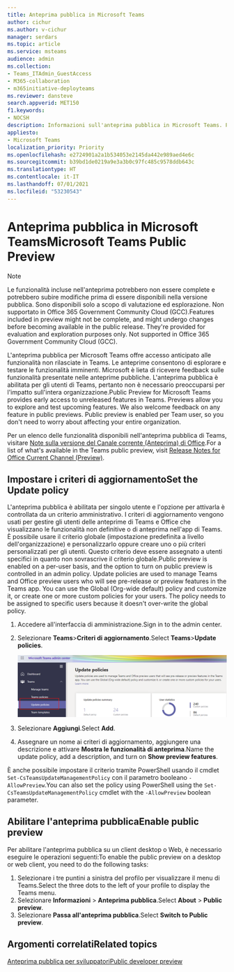 ```yaml
---
title: Anteprima pubblica in Microsoft Teams
author: cichur
ms.author: v-cichur
manager: serdars
ms.topic: article
ms.service: msteams
audience: admin
ms.collection:
- Teams_ITAdmin_GuestAccess
- M365-collaboration
- m365initiative-deployteams
ms.reviewer: dansteve
search.appverid: MET150
f1.keywords:
- NOCSH
description: Informazioni sull'anteprima pubblica in Microsoft Teams. Provare le nuove funzionalità e fornire commenti e suggerimenti.
appliesto:
- Microsoft Teams
localization_priority: Priority
ms.openlocfilehash: e2724901a2a1b534053e2145da442e989aed4e6c
ms.sourcegitcommit: b39bd1de0219a9e3a3b0c97fc485c9578ddb643c
ms.translationtype: HT
ms.contentlocale: it-IT
ms.lasthandoff: 07/01/2021
ms.locfileid: "53230543"
---
```

# <a name="microsoft-teams-public-preview"></a><span data-ttu-id="f258f-104">Anteprima pubblica in Microsoft Teams</span><span class="sxs-lookup"><span data-stu-id="f258f-104">Microsoft Teams Public Preview</span></span>

> [!NOTE]
> <span data-ttu-id="f258f-p102">Le funzionalità incluse nell'anteprima potrebbero non essere complete e potrebbero subire modifiche prima di essere disponibili nella versione pubblica. Sono disponibili solo a scopo di valutazione ed esplorazione. Non supportato in Office 365 Government Community Cloud (GCC).</span><span class="sxs-lookup"><span data-stu-id="f258f-p102">Features included in preview might not be complete, and might undergo changes before becoming available in the public release. They're provided for evaluation and exploration purposes only. Not supported in Office 365 Government Community Cloud (GCC).</span></span>

<span data-ttu-id="f258f-p103">L'anteprima pubblica per Microsoft Teams offre accesso anticipato alle funzionalità non rilasciate in Teams. Le anteprime consentono di esplorare e testare le funzionalità imminenti. Microsoft è lieta di ricevere feedback sulle funzionalità presentate nelle anteprime pubbliche. L'anteprima pubblica è abilitata per gli utenti di Teams, pertanto non è necessario preoccuparsi per l'impatto sull'intera organizzazione.</span><span class="sxs-lookup"><span data-stu-id="f258f-p103">Public Preview for Microsoft Teams provides early access to unreleased features in Teams. Previews allow you to explore and test upcoming features. We also welcome feedback on any feature in public previews. Public preview is enabled per Team user, so you don't need to worry about affecting your entire organization.</span></span>

<span data-ttu-id="f258f-112">Per un elenco delle funzionalità disponibili nell'anteprima pubblica di Teams, visitare [Note sulla versione del Canale corrente (Anteprima) di Office](/officeupdates/current-channel-preview).</span><span class="sxs-lookup"><span data-stu-id="f258f-112">For a list of what's available in the Teams public preview, visit [Release Notes for Office Current Channel (Preview)](/officeupdates/current-channel-preview).</span></span>

## <a name="set-the-update-policy"></a><span data-ttu-id="f258f-113">Impostare i criteri di aggiornamento</span><span class="sxs-lookup"><span data-stu-id="f258f-113">Set the Update policy</span></span>

<span data-ttu-id="f258f-p104">L'anteprima pubblica è abilitata per singolo utente e l'opzione per attivarla è controllata da un criterio amministrativo. I criteri di aggiornamento vengono usati per gestire gli utenti delle anteprime di Teams e Office che visualizzano le funzionalità non definitive o di anteprima nell'app di Teams. È possibile usare il criterio globale (impostazione predefinita a livello dell'organizzazione) e personalizzarlo oppure creare uno o più criteri personalizzati per gli utenti. Questo criterio deve essere assegnato a utenti specifici in quanto non sovrascrive il criterio globale.</span><span class="sxs-lookup"><span data-stu-id="f258f-p104">Public preview is enabled on a per-user basis, and the option to turn on public preview is controlled in an admin policy. Update policies are used to manage Teams and Office preview users who will see pre-release or preview features in the Teams app. You can use the Global (Org-wide default) policy and customize it, or create one or more custom policies for your users. The policy needs to be assigned to specific users because it doesn't over-write the global policy.</span></span>

1. <span data-ttu-id="f258f-118">Accedere all'interfaccia di amministrazione.</span><span class="sxs-lookup"><span data-stu-id="f258f-118">Sign in to the admin center.</span></span>
2. <span data-ttu-id="f258f-119">Selezionare **Teams**>**Criteri di aggiornamento**.</span><span class="sxs-lookup"><span data-stu-id="f258f-119">Select **Teams**>**Update policies**.</span></span>

   ![Selezionare l'opzione Aggiorna criteri](media/updatePolicies.png)

3. <span data-ttu-id="f258f-121">Selezionare **Aggiungi**.</span><span class="sxs-lookup"><span data-stu-id="f258f-121">Select **Add**.</span></span>
4. <span data-ttu-id="f258f-122">Assegnare un nome ai criteri di aggiornamento, aggiungere una descrizione e attivare **Mostra le funzionalità di anteprima**.</span><span class="sxs-lookup"><span data-stu-id="f258f-122">Name the update policy, add a description, and turn on **Show preview features**.</span></span>

<span data-ttu-id="f258f-123">È anche possibile impostare il criterio tramite PowerShell usando il cmdlet `Set-CsTeamsUpdateManagementPolicy` con il parametro booleano `-AllowPreview`.</span><span class="sxs-lookup"><span data-stu-id="f258f-123">You can also set the policy using PowerShell using the `Set-CsTeamsUpdateManagementPolicy` cmdlet with the `-AllowPreview` boolean parameter.</span></span>

## <a name="enable-public-preview"></a><span data-ttu-id="f258f-124">Abilitare l'anteprima pubblica</span><span class="sxs-lookup"><span data-stu-id="f258f-124">Enable public preview</span></span>

<span data-ttu-id="f258f-125">Per abilitare l'anteprima pubblica su un client desktop o Web, è necessario eseguire le operazioni seguenti:</span><span class="sxs-lookup"><span data-stu-id="f258f-125">To enable the public preview on a desktop or web client, you need to do the following tasks:</span></span>

1. <span data-ttu-id="f258f-126">Selezionare i tre puntini a sinistra del profilo per visualizzare il menu di Teams.</span><span class="sxs-lookup"><span data-stu-id="f258f-126">Select the three dots to the left of your profile to display the Teams menu.</span></span>
2. <span data-ttu-id="f258f-127">Selezionare **Informazioni** > **Anteprima pubblica**.</span><span class="sxs-lookup"><span data-stu-id="f258f-127">Select **About** > **Public preview**.</span></span>
3. <span data-ttu-id="f258f-128">Selezionare **Passa all'anteprima pubblica**.</span><span class="sxs-lookup"><span data-stu-id="f258f-128">Select **Switch to Public preview**.</span></span>

## <a name="related-topics"></a><span data-ttu-id="f258f-129">Argomenti correlati</span><span class="sxs-lookup"><span data-stu-id="f258f-129">Related topics</span></span>

[<span data-ttu-id="f258f-130">Anteprima pubblica per sviluppatori</span><span class="sxs-lookup"><span data-stu-id="f258f-130">Public developer preview</span></span>](/microsoftteams/platform/resources/dev-preview/developer-preview-intro)
